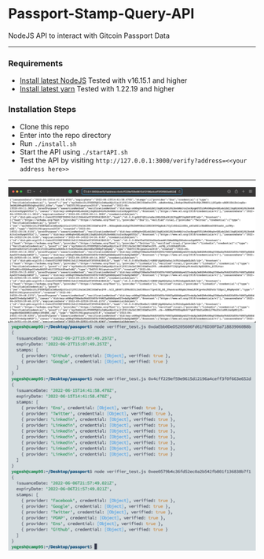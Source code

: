 # Passport-Stamp-Query-API

NodeJS API to interact with Gitcoin Passport Data<br>
<hr>

### Requirements
- [Install latest NodeJS](https://nodejs.org/en/) Tested with v16.15.1 and higher
- [Install latest yarn](https://classic.yarnpkg.com/lang/en/docs/install) Tested with 1.22.19 and higher

### Installation Steps
- Clone this repo 
- Enter into the repo directory
- Run `./install.sh`
- Start the API using `./startAPI.sh`
- Test the API by visiting `http://127.0.0.1:3000/verify?address=<<your address here>>`

<hr>
<img src="man/figures/screen.png"  align="center"/>
<img src="man/figures/sample_output.png"  align="center"/>
